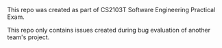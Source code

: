 This repo was created as part of CS2103T Software Engineering Practical Exam.

This repo only contains issues created during bug evaluation of another team's project.
